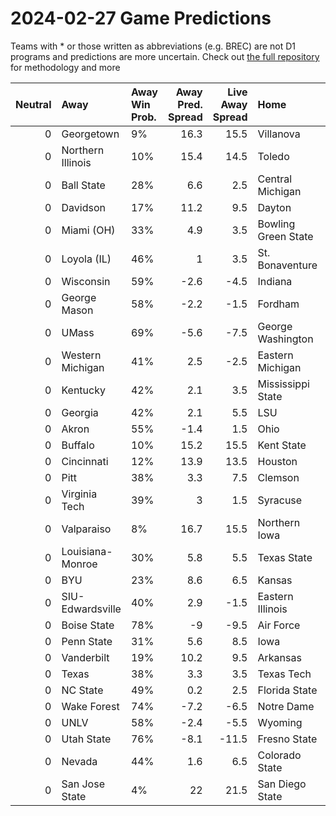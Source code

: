 # 2024-02-27 Game Predictions
Teams with * or those written as abbreviations (e.g. BREC) are not D1 programs and predictions are more uncertain. Check out [the full repository](https://github.com/grdavis/college-basketball-elo) for methodology and more

|   Neutral | Away              | Away Win Prob.   |   Away Pred. Spread |   Live Away Spread | Home                | Home Win Prob.   |   Home Pred. Spread |
|----------:|:------------------|:-----------------|--------------------:|-------------------:|:--------------------|:-----------------|--------------------:|
|         0 | Georgetown        | 9%               |                16.3 |               15.5 | Villanova           | 91%              |               -16.3 |
|         0 | Northern Illinois | 10%              |                15.4 |               14.5 | Toledo              | 90%              |               -15.4 |
|         0 | Ball State        | 28%              |                 6.6 |                2.5 | Central Michigan    | 72%              |                -6.6 |
|         0 | Davidson          | 17%              |                11.2 |                9.5 | Dayton              | 83%              |               -11.2 |
|         0 | Miami (OH)        | 33%              |                 4.9 |                3.5 | Bowling Green State | 67%              |                -4.9 |
|         0 | Loyola (IL)       | 46%              |                 1   |                3.5 | St. Bonaventure     | 54%              |                -1   |
|         0 | Wisconsin         | 59%              |                -2.6 |               -4.5 | Indiana             | 41%              |                 2.6 |
|         0 | George Mason      | 58%              |                -2.2 |               -1.5 | Fordham             | 42%              |                 2.2 |
|         0 | UMass             | 69%              |                -5.6 |               -7.5 | George Washington   | 31%              |                 5.6 |
|         0 | Western Michigan  | 41%              |                 2.5 |               -2.5 | Eastern Michigan    | 59%              |                -2.5 |
|         0 | Kentucky          | 42%              |                 2.1 |                3.5 | Mississippi State   | 58%              |                -2.1 |
|         0 | Georgia           | 42%              |                 2.1 |                5.5 | LSU                 | 58%              |                -2.1 |
|         0 | Akron             | 55%              |                -1.4 |                1.5 | Ohio                | 45%              |                 1.4 |
|         0 | Buffalo           | 10%              |                15.2 |               15.5 | Kent State          | 90%              |               -15.2 |
|         0 | Cincinnati        | 12%              |                13.9 |               13.5 | Houston             | 88%              |               -13.9 |
|         0 | Pitt              | 38%              |                 3.3 |                7.5 | Clemson             | 62%              |                -3.3 |
|         0 | Virginia Tech     | 39%              |                 3   |                1.5 | Syracuse            | 61%              |                -3   |
|         0 | Valparaiso        | 8%               |                16.7 |               15.5 | Northern Iowa       | 92%              |               -16.7 |
|         0 | Louisiana-Monroe  | 30%              |                 5.8 |                5.5 | Texas State         | 70%              |                -5.8 |
|         0 | BYU               | 23%              |                 8.6 |                6.5 | Kansas              | 77%              |                -8.6 |
|         0 | SIU-Edwardsville  | 40%              |                 2.9 |               -1.5 | Eastern Illinois    | 60%              |                -2.9 |
|         0 | Boise State       | 78%              |                -9   |               -9.5 | Air Force           | 22%              |                 9   |
|         0 | Penn State        | 31%              |                 5.6 |                8.5 | Iowa                | 69%              |                -5.6 |
|         0 | Vanderbilt        | 19%              |                10.2 |                9.5 | Arkansas            | 81%              |               -10.2 |
|         0 | Texas             | 38%              |                 3.3 |                3.5 | Texas Tech          | 62%              |                -3.3 |
|         0 | NC State          | 49%              |                 0.2 |                2.5 | Florida State       | 51%              |                -0.2 |
|         0 | Wake Forest       | 74%              |                -7.2 |               -6.5 | Notre Dame          | 26%              |                 7.2 |
|         0 | UNLV              | 58%              |                -2.4 |               -5.5 | Wyoming             | 42%              |                 2.4 |
|         0 | Utah State        | 76%              |                -8.1 |              -11.5 | Fresno State        | 24%              |                 8.1 |
|         0 | Nevada            | 44%              |                 1.6 |                6.5 | Colorado State      | 56%              |                -1.6 |
|         0 | San Jose State    | 4%               |                22   |               21.5 | San Diego State     | 96%              |               -22   |